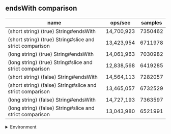 ## endsWith comparison

|name|ops/sec|samples|
|-|-|-|
|(short string) (true) String#endsWith|14,700,923|7350462|
|(short string) (true) String#slice and strict comparison|13,423,954|6711978|
|(long string) (true) String#endsWith|14,061,963|7030982|
|(long string) (true) String#slice and strict comparison|12,838,568|6419285|
|(short string) (false) String#endsWith|14,564,113|7282057|
|(short string) (false) String#slice and strict comparison|13,465,057|6732529|
|(long string) (false) String#endsWith|14,727,193|7363597|
|(long string) (false) String#slice and strict comparison|13,043,980|6521991|


<details>
<summary>Environment</summary>

* __Machine:__ linux x64 | 4 vCPUs | 7.6GB Mem
* __Run:__ Mon Sep 02 2024 19:04:45 GMT+0000 (Coordinated Universal Time)
</details>

<!--
{"environment":{"platform":"linux","arch":"x64","cpus":4,"totalMemory":7.588970184326172},"benchmarks":[{"name":"(short string) (true) String#endsWith","opsSec":14700923.735155985,"samples":7350462},{"name":"(short string) (true) String#slice and strict comparison","opsSec":13423954.201183764,"samples":6711978},{"name":"(long string) (true) String#endsWith","opsSec":14061963.043790692,"samples":7030982},{"name":"(long string) (true) String#slice and strict comparison","opsSec":12838568.587845346,"samples":6419285},{"name":"(short string) (false) String#endsWith","opsSec":14564113.475350307,"samples":7282057},{"name":"(short string) (false) String#slice and strict comparison","opsSec":13465057.380642029,"samples":6732529},{"name":"(long string) (false) String#endsWith","opsSec":14727193.322666533,"samples":7363597},{"name":"(long string) (false) String#slice and strict comparison","opsSec":13043980.173984898,"samples":6521991}]}-->
